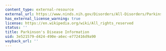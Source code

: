 ```yaml
---
content_type: external-resource
external_url: https://www.ninds.nih.gov/Disorders/All-Disorders/Parkinsons-Disease-Information-Page
has_external_license_warning: true
license: https://en.wikipedia.org/wiki/All_rights_reserved
status: ''
title: Parkinson's Disease Information
uid: 3e521579-d424-490e-a6ec-e772416d9a90
wayback_url: ''
---
```

